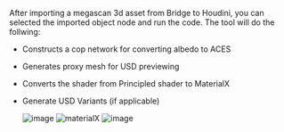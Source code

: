 After importing a megascan 3d asset from Bridge to Houdini, you can selected the imported object node and run the code.
The tool will do the follwing:
- Constructs a cop network for converting albedo to ACES
- Generates proxy mesh for USD previewing
- Converts the shader from Principled shader to MaterialX
- Generate USD Variants (if applicable)

  ![image](https://github.com/M01001010/MegascanToUSD/assets/53808048/305255c4-2a9d-4b02-97f1-3f9142cc88bf)
![materialX](https://github.com/M01001010/MegascanToUSD/assets/53808048/ea00c4ca-f282-491d-b76a-d45be5ee1c3b)
![image](https://github.com/M01001010/MegascanToUSD/assets/53808048/58dd1530-0911-4e4c-ad0c-03326e784c2b)
